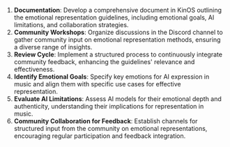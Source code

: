 

1. **Documentation**: Develop a comprehensive document in KinOS outlining the emotional representation guidelines, including emotional goals, AI limitations, and collaboration strategies.
2. **Community Workshops**: Organize discussions in the Discord channel to gather community input on emotional representation methods, ensuring a diverse range of insights.
3. **Review Cycle**: Implement a structured process to continuously integrate community feedback, enhancing the guidelines' relevance and effectiveness.
4. **Identify Emotional Goals**: Specify key emotions for AI expression in music and align them with specific use cases for effective representation.
5. **Evaluate AI Limitations**: Assess AI models for their emotional depth and authenticity, understanding their implications for representation in music.
6. **Community Collaboration for Feedback**: Establish channels for structured input from the community on emotional representations, encouraging regular participation and feedback integration.